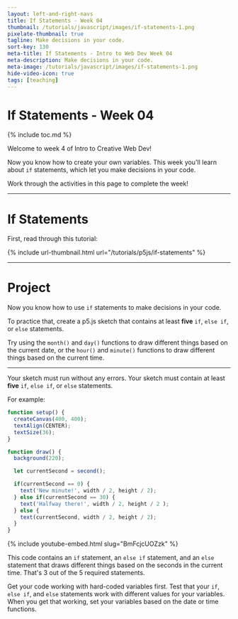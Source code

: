 ```yaml
---
layout: left-and-right-navs
title: If Statements - Week 04
thumbnail: /tutorials/javascript/images/if-statements-1.png
pixelate-thumbnail: true
tagline: Make decisions in your code.
sort-key: 130
meta-title: If Statements - Intro to Web Dev Week 04
meta-description: Make decisions in your code.
meta-image: /tutorials/javascript/images/if-statements-1.png
hide-video-icon: true
tags: [teaching]
---
```


# If Statements - Week 04

{% include toc.md %}

Welcome to week 4 of Intro to Creative Web Dev!

Now you know how to create your own variables. This week you'll learn about `if` statements, which let you make decisions in your code.

Work through the activities in this page to complete the week!

---

# If Statements

First, read through this tutorial:

{% include url-thumbnail.html url="/tutorials/p5js/if-statements" %}

---

# Project

Now you know how to use `if` statements to make decisions in your code.

To practice that, create a p5.js sketch that contains at least **five** `if`, `else if`, or `else` statements.

Try using the `month()` and `day()` functions to draw different things based on the current date, or the `hour()` and `minute()` functions to draw different things based on the current time.

---

Your sketch must run without any errors. Your sketch must contain at least **five** `if`, `else if`, or `else` statements.

For example:

```javascript
function setup() {
  createCanvas(400, 400);
  textAlign(CENTER);
  textSize(36);
}

function draw() {
  background(220);

  let currentSecond = second();

  if(currentSecond == 0) {
    text('New minute!', width / 2, height / 2);
  } else if(currentSecond == 30) {
    text('Halfway there!', width / 2, height / 2 );
  } else {
    text(currentSecond, width / 2, height / 2);
  }
}
```

{% include youtube-embed.html slug="BmFcjcUOZzk" %}

This code contains an `if` statement, an `else if` statement, and an `else` statement that draws different things based on the seconds in the current time. That's 3 out of the 5 required statements.

Get your code working with hard-coded variables first. Test that your `if`, `else if`, and `else` statements work with different values for your variables. When you get that working, set your variables based on the date or time functions.
